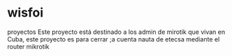 # wisfoi
proyectos
Este proyecto está destinado a los  admin de mirotik que vivan en Cuba, este proyecto  es para cerrar ;a cuenta nauta  de etecsa
mediante el router mikrotik


